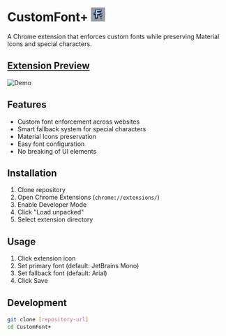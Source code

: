 # CustomFont+  <img src="icons/logo-old.png" width="32" height="32" alt="CustomFont+ Logo"> 


A Chrome extension that enforces custom fonts while preserving Material Icons and special characters.

## [Extension Preview](https://www.youtube.com/watch?v=t9OofOiEAqU)
![Demo](./demo.gif)

## Features
- Custom font enforcement across websites
- Smart fallback system for special characters
- Material Icons preservation
- Easy font configuration
- No breaking of UI elements

## Installation
1. Clone repository
2. Open Chrome Extensions (`chrome://extensions/`)
3. Enable Developer Mode
4. Click "Load unpacked"
5. Select extension directory

## Usage
1. Click extension icon
2. Set primary font (default: JetBrains Mono)
3. Set fallback font (default: Arial)
4. Click Save

## Development
```bash
git clone [repository-url]
cd CustomFont+